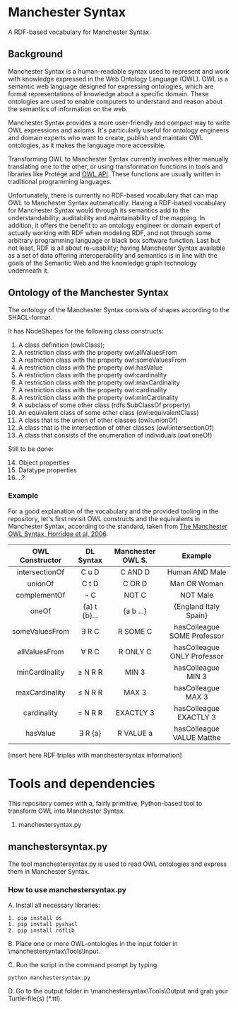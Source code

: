 # Manchester Syntax

A RDF-based vocabulary for Manchester Syntax.

## Background

Manchester Syntax is a human-readable syntax used to represent and work with knowledge expressed in the Web Ontology Language (OWL). OWL is a semantic web language designed for expressing ontologies, which are formal representations of knowledge about a specific domain. These ontologies are used to enable computers to understand and reason about the semantics of information on the web.

Manchester Syntax provides a more user-friendly and compact way to write OWL expressions and axioms. It's particularly useful for ontology engineers and domain experts who want to create, publish and maintain OWL ontologies, as it makes the language more accessible.

Transforming OWL to Manchester Syntax currently involves either manually translating one to the other, or using transformation functions in tools and libraries like Protégé and [OWL API](https://github.com/owlcs/owlapi). These functions are usually written in traditional programming languages.

Unfortunately, there is currently no RDF-based vocabulary that can map OWL to Manchester Syntax automatically. Having a RDF-based vocabulary for Manchester Syntax would through its semantics add to the understandability, auditability and maintainability of the mapping. In addition, it offers the benefit to an ontology engineer or domain expert of actually working with RDF when modeling RDF, and not through some arbitrary programming language or black box software function. Last but not least, RDF is all about re-usability; having Manchester Syntax available as a set of data offering interoperability and semantics is in line with the goals of the Semantic Web and the knowledge graph technology underneath it. 

## Ontology of the Manchester Syntax

The ontology of the Manchester Syntax consists of shapes according to the SHACL-format. 

It has NodeShapes for the following class constructs:

1. A class definition (owl:Class);
2. A restriction class with the property owl:allValuesFrom
3. A restriction class with the property owl:someValuesFrom
4. A restriction class with the property owl:hasValue
5. A restriction class with the property owl:cardinality
6. A restriction class with the property owl:maxCardinality
7. A restriction class with the property owl:cardinality
8. A restriction class with the property owl:minCardinality
9. A subclass of some other class (rdfs:SubClassOf property)
10. An equivalent class of some other class (owl:equivalentClass)
11. A class that is the union of other classes (owl:unionOf)
12. A class that is the intersection of other classes (owl:intersectionOf)
13. A class that consists of the enumeration of individuals (owl:oneOf)

Still to be done:

14. Object properties
15. Datatype properties
16. ..?

### Example

For a good explanation of the vocabulary and the provided tooling in the repository, let's first revisit OWL constructs and the equivalents in Manchester Syntax, according to the standard, taken from [The Manchester OWL Syntax, Horridge et al, 2006](https://ceur-ws.org/Vol-216/submission_9.pdf).

| OWL Constructor     | DL Syntax       | Manchester OWL S. | Example                    |
|:-------------------:|:---------------:|:-----------------:|:--------------------------:|
| intersectionOf      | C u D           | C AND D           | Human AND Male             |
| unionOf             | C t D           | C OR D            | Man OR Woman               |
| complementOf        | ¬ C             | NOT C             | NOT Male                   |
| oneOf               | {a} t {b}...    | {a b ...}         | {England Italy Spain}      |
| someValuesFrom      | ∃ R C           | R SOME C          | hasColleague SOME Professor|
| allValuesFrom       | ∀ R C           | R ONLY C          | hasColleague ONLY Professor|
| minCardinality      | ≥ N R R         | MIN 3             | hasColleague MIN 3         |
| maxCardinality      | ≤ N R R         | MAX 3             | hasColleague MAX 3         |
| cardinality         | = N R R         | EXACTLY 3         | hasColleague EXACTLY 3     |
| hasValue            | ∃ R {a}         | R VALUE a         | hasColleague VALUE Matthe  |



[insert here RDF triples with manchestersyntax information]



# Tools and dependencies

This repository comes with a, fairly primitive, Python-based tool to transform OWL into Manchester Syntax.

1. manchestersyntax.py

## manchestersyntax.py

The tool manchestersyntax.py is used to read OWL ontologies and express them in Manchester Syntax.

### How to use manchestersyntax.py

A. Install all necessary libraries:

	1. pip install os
	1. pip install pyshacl
	2. pip install rdflib

B. Place one or more OWL-ontologies in the input folder in \manchestersyntax\Tools\Input. 

C. Run the script in the command prompt by typing: 

```
python manchestersyntax.py
```

D. Go to the output folder in \manchestersyntax\Tools\Output and grab your Turtle-file(s) (*.ttl). 
